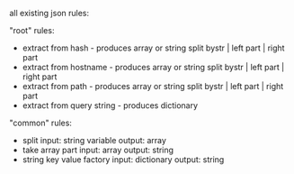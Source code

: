 all existing json rules:

"root" rules:
* extract from hash - produces array or  string
	split bystr | left part | right part
* extract from hostname - produces array or string
	split bystr | left part | right part
* extract from path - produces array or string
	split bystr | left part | right part
* extract from query string - produces dictionary

"common" rules:
* split                     input: string variable   output: array
* take array part           input: array             output: string
* string key value factory  input: dictionary        output: string
